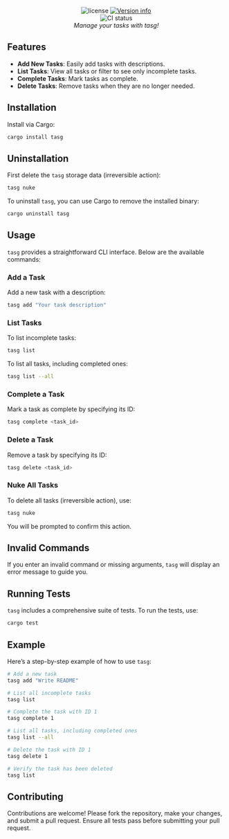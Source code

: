 <p align="center">
  <img src="https://img.shields.io/crates/l/tasg.svg" alt="license">
  <a href="https://crates.io/crates/tasg"><img src="https://img.shields.io/crates/v/tasg.svg?colorB=319e8c" alt="Version info"></a><br>
  <img src="https://github.com/Ce11an/tasg/actions/workflows/ci.yaml/badge.svg?branch=main" alt="CI status"><br>
    <i>Manage your tasks with tasg!</i>
</p>

## Features

- **Add New Tasks**: Easily add tasks with descriptions.
- **List Tasks**: View all tasks or filter to see only incomplete tasks.
- **Complete Tasks**: Mark tasks as complete.
- **Delete Tasks**: Remove tasks when they are no longer needed.

## Installation

Install via Cargo:

```sh
cargo install tasg
```

## Uninstallation

First delete the `tasg` storage data (irreversible action):

```sh
tasg nuke
```

To uninstall `tasg`, you can use Cargo to remove the installed binary:

```sh
cargo uninstall tasg
```

## Usage

`tasg` provides a straightforward CLI interface. Below are the available commands:

### Add a Task

Add a new task with a description:

```sh
tasg add "Your task description"
```

### List Tasks

To list incomplete tasks:

```sh
tasg list
```

To list all tasks, including completed ones:

```sh
tasg list --all
```

### Complete a Task

Mark a task as complete by specifying its ID:

```sh
tasg complete <task_id>
```

### Delete a Task

Remove a task by specifying its ID:

```sh
tasg delete <task_id>
```

### Nuke All Tasks

To delete all tasks (irreversible action), use:

```sh
tasg nuke
```

You will be prompted to confirm this action.

## Invalid Commands

If you enter an invalid command or missing arguments, `tasg` will display an error message to guide you.

## Running Tests

`tasg` includes a comprehensive suite of tests. To run the tests, use:

```sh
cargo test
```

## Example

Here’s a step-by-step example of how to use `tasg`:

```sh
# Add a new task
tasg add "Write README"

# List all incomplete tasks
tasg list

# Complete the task with ID 1
tasg complete 1

# List all tasks, including completed ones
tasg list --all

# Delete the task with ID 1
tasg delete 1

# Verify the task has been deleted
tasg list
```

## Contributing

Contributions are welcome! Please fork the repository, make your changes, and submit a pull request. Ensure all tests pass before submitting your pull request.
